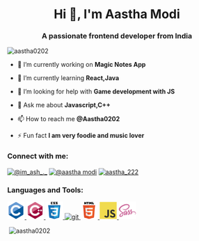 <h1 align="center">Hi 👋, I'm Aastha Modi</h1>
<h3 align="center">A passionate frontend developer from India</h3>

<p align="left"> <img src="https://komarev.com/ghpvc/?username=aastha0202&label=Profile%20views&color=0e75b6&style=flat" alt="aastha0202" /> </p>

- 🔭 I’m currently working on **Magic Notes App**

- 🌱 I’m currently learning **React,Java**

- 🤝 I’m looking for help with **Game development with JS**

- 💬 Ask me about **Javascript,C++**

- 📫 How to reach me **@Aastha0202**

- ⚡ Fun fact **I am very foodie and music lover**

<h3 align="left">Connect with me:</h3>
<p align="left">
<a href="https://instagram.com/@im_ash_._" target="blank"><img align="center" src="https://raw.githubusercontent.com/rahuldkjain/github-profile-readme-generator/neutral-icons/src/images/icons/Social/instagram.svg" alt="@im_ash_._" height="30" width="40" /></a>
<a href="https://www.youtube.com/c/@aastha modi" target="blank"><img align="center" src="https://raw.githubusercontent.com/rahuldkjain/github-profile-readme-generator/neutral-icons/src/images/icons/Social/youtube.svg" alt="@aastha modi" height="30" width="40" /></a>
<a href="https://www.codechef.com/users/aastha_222" target="blank"><img align="center" src="https://cdn.jsdelivr.net/npm/simple-icons@3.1.0/icons/codechef.svg" alt="aastha_222" height="30" width="40" /></a>
</p>

<h3 align="left">Languages and Tools:</h3>
<p align="left"> <a href="https://www.cprogramming.com/" target="_blank"> <img src="https://raw.githubusercontent.com/devicons/devicon/master/icons/c/c-original.svg" alt="c" width="40" height="40"/> </a> <a href="https://www.w3schools.com/cpp/" target="_blank"> <img src="https://raw.githubusercontent.com/devicons/devicon/master/icons/cplusplus/cplusplus-original.svg" alt="cplusplus" width="40" height="40"/> </a> <a href="https://www.w3schools.com/css/" target="_blank"> <img src="https://raw.githubusercontent.com/devicons/devicon/master/icons/css3/css3-original-wordmark.svg" alt="css3" width="40" height="40"/> </a> <a href="https://git-scm.com/" target="_blank"> <img src="https://www.vectorlogo.zone/logos/git-scm/git-scm-icon.svg" alt="git" width="40" height="40"/> </a> <a href="https://www.w3.org/html/" target="_blank"> <img src="https://raw.githubusercontent.com/devicons/devicon/master/icons/html5/html5-original-wordmark.svg" alt="html5" width="40" height="40"/> </a> <a href="https://developer.mozilla.org/en-US/docs/Web/JavaScript" target="_blank"> <img src="https://raw.githubusercontent.com/devicons/devicon/master/icons/javascript/javascript-original.svg" alt="javascript" width="40" height="40"/> </a> <a href="https://sass-lang.com" target="_blank"> <img src="https://raw.githubusercontent.com/devicons/devicon/master/icons/sass/sass-original.svg" alt="sass" width="40" height="40"/> </a> </p>

<p>&nbsp;<img align="center" src="https://github-readme-stats.vercel.app/api?username=aastha0202&show_icons=true&locale=en" alt="aastha0202" /></p>
